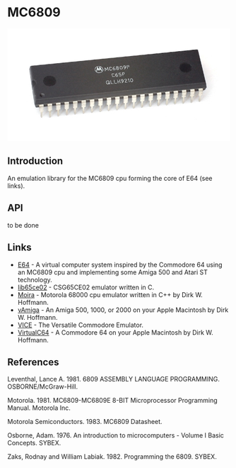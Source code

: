 # MC6809

![MC6809](./docs/MC6809P.jpg)

## Introduction

An emulation library for the MC6809 cpu forming the core of E64 (see links).

## API

to be done

## Links

* [E64](https://github.com/elmerucr/E64) - A virtual computer system inspired by the Commodore 64 using an MC6809 cpu and implementing some Amiga 500 and Atari ST technology.
* [lib65ce02](https://github.com/elmerucr/lib65ce02) - CSG65CE02 emulator written in C.
* [Moira](https://github.com/dirkwhoffmann/Moira) - Motorola 68000 cpu emulator written in C++ by Dirk W. Hoffmann.
* [vAmiga](https://dirkwhoffmann.github.io/vAmiga/) - An Amiga 500, 1000, or 2000 on your Apple Macintosh by Dirk W. Hoffmann.
* [VICE](http://vice-emu.sourceforge.net) - The Versatile Commodore Emulator.
* [VirtualC64](https://dirkwhoffmann.github.io/virtualc64/) - A Commodore 64 on your Apple Macintosh by Dirk W. Hoffmann.

## References

Leventhal, Lance A. 1981. 6809 ASSEMBLY LANGUAGE PROGRAMMING. OSBORNE/McGraw-Hill.

Motorola. 1981. MC6809-MC6809E 8-BIT Microprocessor Programming Manual. Motorola Inc.

Motorola Semiconductors. 1983. MC6809 Datasheet.

Osborne, Adam. 1976. An introduction to microcomputers - Volume I Basic Concepts. SYBEX.

Zaks, Rodnay and William Labiak. 1982. Programming the 6809. SYBEX.
